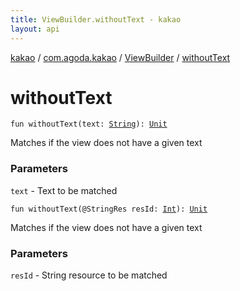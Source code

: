 ```yaml
---
title: ViewBuilder.withoutText - kakao
layout: api
---
```


<div class='api-docs-breadcrumbs'><a href="../../index.html">kakao</a> / <a href="../index.html">com.agoda.kakao</a> / <a href="index.html">ViewBuilder</a> / <a href=".">withoutText</a></div>

# withoutText

<div class="overload-group" markdown="1">

<div class="signature"><code><span class="keyword">fun </span><span class="identifier">withoutText</span><span class="symbol">(</span><span class="parameterName" id="com.agoda.kakao.ViewBuilder$withoutText(kotlin.String)/text">text</span><span class="symbol">:</span>&nbsp;<a href="https://kotlinlang.org/api/latest/jvm/stdlib/kotlin/-string/index.html"><span class="identifier">String</span></a><span class="symbol">)</span><span class="symbol">: </span><a href="https://kotlinlang.org/api/latest/jvm/stdlib/kotlin/-unit/index.html"><span class="identifier">Unit</span></a></code></div>

Matches if the view does not have a given text

### Parameters

<code>text</code> - Text to be matched

</div>
<div class="overload-group" markdown="1">

<div class="signature"><code><span class="keyword">fun </span><span class="identifier">withoutText</span><span class="symbol">(</span><span class="identifier">@StringRes</span> <span class="parameterName" id="com.agoda.kakao.ViewBuilder$withoutText(kotlin.Int)/resId">resId</span><span class="symbol">:</span>&nbsp;<a href="https://kotlinlang.org/api/latest/jvm/stdlib/kotlin/-int/index.html"><span class="identifier">Int</span></a><span class="symbol">)</span><span class="symbol">: </span><a href="https://kotlinlang.org/api/latest/jvm/stdlib/kotlin/-unit/index.html"><span class="identifier">Unit</span></a></code></div>

Matches if the view does not have a given text

### Parameters

<code>resId</code> - String resource to be matched

</div>
